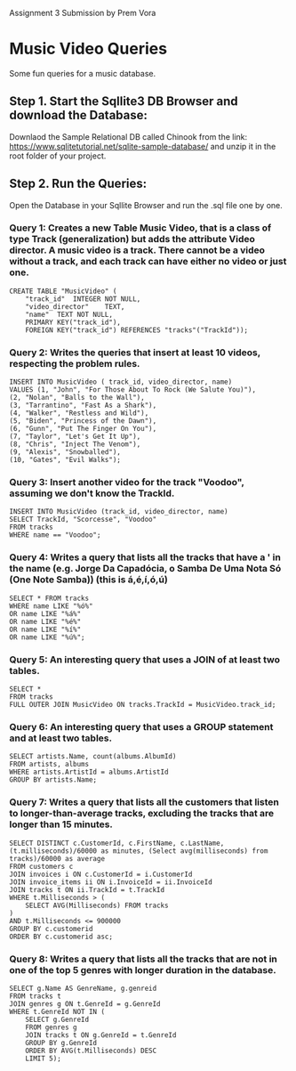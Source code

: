 Assignment 3 Submission by Prem Vora

# Music Video Queries

Some fun queries for a music database.

## Step 1. Start the Sqllite3 DB Browser and download the Database:

Downlaod the Sample Relational DB called Chinook from the link: https://www.sqlitetutorial.net/sqlite-sample-database/ 
and unzip it in the root folder of your project.

## Step 2. Run the Queries:

Open the Database in your Sqllite Browser and run the .sql file one by one.

### Query 1: Creates a new Table Music Video, that is a class of type Track (generalization) but adds the attribute Video director. A music video is a track. There cannot be a video without a track, and each track can have either no video or just one.

```
CREATE TABLE "MusicVideo" (
	"track_id"	INTEGER NOT NULL,
	"video_director"	TEXT,
	"name"	TEXT NOT NULL,
	PRIMARY KEY("track_id"),
	FOREIGN KEY("track_id") REFERENCES "tracks"("TrackId"));
```

### Query 2: Writes the queries that insert at least 10 videos, respecting the problem rules.

```
INSERT INTO MusicVideo ( track_id, video_director, name)
VALUES (1, "John", "For Those About To Rock (We Salute You)"),
(2, "Nolan", "Balls to the Wall"),
(3, "Tarrantino", "Fast As a Shark"),
(4, "Walker", "Restless and Wild"),
(5, "Biden", "Princess of the Dawn"),
(6, "Gunn", "Put The Finger On You"),
(7, "Taylor", "Let's Get It Up"),
(8, "Chris", "Inject The Venom"),
(9, "Alexis", "Snowballed"),
(10, "Gates", "Evil Walks");
```

### Query 3: Insert another video for the track "Voodoo", assuming we don't know the TrackId.

```
INSERT INTO MusicVideo (track_id, video_director, name)
SELECT TrackId, "Scorcesse", "Voodoo"
FROM tracks
WHERE name == "Voodoo";
```

### Query 4: Writes a query that lists all the tracks that have a ' in the name (e.g. Jorge Da Capadócia, o Samba De Uma Nota Só (One Note Samba)) (this is á,é,í,ó,ú)

```
SELECT * FROM tracks 
WHERE name LIKE "%ó%"
OR name LIKE "%á%"
OR name LIKE "%é%"
OR name LIKE "%í%"
OR name LIKE "%ú%";
```

### Query 5: An interesting query that uses a JOIN of at least two tables.

```
SELECT *
FROM tracks
FULL OUTER JOIN MusicVideo ON tracks.TrackId = MusicVideo.track_id;
```

### Query 6: An interesting query that uses a GROUP statement and at least two tables.

```
SELECT artists.Name, count(albums.AlbumId)
FROM artists, albums
WHERE artists.ArtistId = albums.ArtistId
GROUP BY artists.Name;
```

### Query 7: Writes a query that lists all the customers that listen to longer-than-average tracks, excluding the tracks that are longer than 15 minutes.

```
SELECT DISTINCT c.CustomerId, c.FirstName, c.LastName, (t.milliseconds)/60000 as minutes, (Select avg(milliseconds) from tracks)/60000 as average
FROM customers c
JOIN invoices i ON c.CustomerId = i.CustomerId
JOIN invoice_items ii ON i.InvoiceId = ii.InvoiceId
JOIN tracks t ON ii.TrackId = t.TrackId
WHERE t.Milliseconds > (
    SELECT AVG(Milliseconds) FROM tracks
)
AND t.Milliseconds <= 900000
GROUP BY c.customerid
ORDER BY c.customerid asc;
```

### Query 8: Writes a query that lists all the tracks that are not in one of the top 5 genres with longer duration in the database.

```
SELECT g.Name AS GenreName, g.genreid
FROM tracks t
JOIN genres g ON t.GenreId = g.GenreId
WHERE t.GenreId NOT IN (
    SELECT g.GenreId
    FROM genres g
    JOIN tracks t ON g.GenreId = t.GenreId
    GROUP BY g.GenreId
    ORDER BY AVG(t.Milliseconds) DESC
    LIMIT 5);
```
